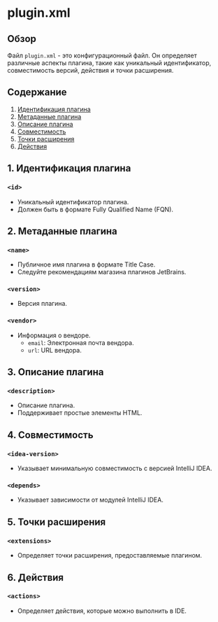 # plugin.xml

## Обзор

Файл `plugin.xml` - это конфигурационный файл. Он определяет различные аспекты плагина, такие как уникальный идентификатор, совместимость версий, действия и точки расширения.

## Содержание

1. [Идентификация плагина](#1-идентификация-плагина)
2. [Метаданные плагина](#2-метаданные-плагина)
3. [Описание плагина](#3-описание-плагина)
4. [Совместимость](#4-совместимость)
5. [Точки расширения](#5-точки-расширения)
6. [Действия](#6-действия)

## 1. Идентификация плагина

### `<id>`
- Уникальный идентификатор плагина.
- Должен быть в формате Fully Qualified Name (FQN).

## 2. Метаданные плагина

### `<name>`
- Публичное имя плагина в формате Title Case.
- Следуйте рекомендациям магазина плагинов JetBrains.

### `<version>`
- Версия плагина.

### `<vendor>`
- Информация о вендоре.
  - `email`: Электронная почта вендора.
  - `url`: URL вендора.

## 3. Описание плагина

### `<description>`
- Описание плагина.
- Поддерживает простые элементы HTML.

## 4. Совместимость

### `<idea-version>`
- Указывает минимальную совместимость с версией IntelliJ IDEA.

### `<depends>`
- Указывает зависимости от модулей IntelliJ IDEA.

## 5. Точки расширения

### `<extensions>`
- Определяет точки расширения, предоставляемые плагином.

## 6. Действия

### `<actions>`
- Определяет действия, которые можно выполнить в IDE.
